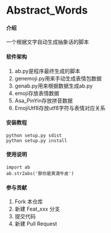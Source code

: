 # Abstract_Words

#### 介绍
一个根据文字自动生成抽象话的脚本

#### 软件架构

1. ab.py是程序最终生成的脚本
2. genemoji.py用来手动生成表情包数据
3. genab.py用来根据数据生成ab.py
4. emoji存放表情数据
5. Asa_PinYin存放拼音数据
6. EmojiUtf8存放utf8字符与表情对应关系

#### 安装教程

```
python setup.py sdist
python setup.py install
```

#### 使用说明

```
import ab
ab.str2abs('那你是真滴牛皮')
```

#### 参与贡献

1.  Fork 本仓库
2.  新建 Feat_xxx 分支
3.  提交代码
4.  新建 Pull Request
